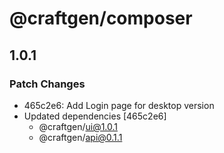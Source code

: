 # @craftgen/composer

## 1.0.1

### Patch Changes

- 465c2e6: Add Login page for desktop version
- Updated dependencies [465c2e6]
  - @craftgen/ui@1.0.1
  - @craftgen/api@0.1.1
